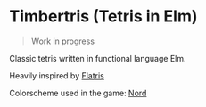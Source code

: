 # Timbertris (Tetris in Elm)

> Work in progress 

Classic tetris written in functional language Elm.

Heavily inspired by [ Flatris ]( https://github.com/w0rm/elm-flatris )

Colorscheme used in the game: [ Nord ]( https://github.com/arcticicestudio/nord )

